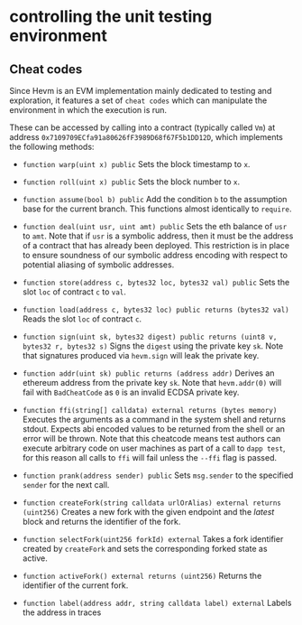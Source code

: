 # controlling the unit testing environment

## Cheat codes

Since Hevm is an EVM implementation mainly dedicated to testing and exploration, it features a set of `cheat codes` which can manipulate the environment in which the execution is run.

These can be accessed by calling into a contract (typically called `Vm`) at address `0x7109709ECfa91a80626fF3989D68f67F5b1DD12D`, which implements the following methods:

- `function warp(uint x) public`
  Sets the block timestamp to `x`.

- `function roll(uint x) public`
  Sets the block number to `x`.

- `function assume(bool b) public`
  Add the condition `b` to the assumption base for the current branch. This functions almost identically to `require`.

- `function deal(uint usr, uint amt) public`
  Sets the eth balance of `usr` to `amt`. Note that if `usr` is a symbolic address, then it must be the address of a contract that has already been deployed.
  This restriction is in place to ensure soundness of our symbolic address encoding with respect to potential aliasing of symbolic addresses.

- `function store(address c, bytes32 loc, bytes32 val) public`
  Sets the slot `loc` of contract `c` to `val`.

- `function load(address c, bytes32 loc) public returns (bytes32 val)`
  Reads the slot `loc` of contract `c`.

- `function sign(uint sk, bytes32 digest) public returns (uint8 v, bytes32 r, bytes32 s)`
  Signs the `digest` using the private key `sk`. Note that signatures produced via `hevm.sign` will leak the private key.

- `function addr(uint sk) public returns (address addr)`
  Derives an ethereum address from the private key `sk`. Note that `hevm.addr(0)` will fail with
  `BadCheatCode` as `0` is an invalid ECDSA private key.

- `function ffi(string[] calldata) external returns (bytes memory)`
  Executes the arguments as a command in the system shell and returns stdout. Expects abi encoded values to be returned from the shell or an error will be thrown. Note that this
  cheatcode means test authors can execute arbitrary code on user machines as part of a call to `dapp test`, for this reason all calls to `ffi` will fail unless the `--ffi` flag is passed.

- `function prank(address sender) public`
  Sets `msg.sender` to the specified `sender` for the next call.

- `function createFork(string calldata urlOrAlias) external returns (uint256)`
  Creates a new fork with the given endpoint and the _latest_ block and returns the identifier of the fork.

- `function selectFork(uint256 forkId) external`
  Takes a fork identifier created by `createFork` and sets the corresponding forked state as active.

- `function activeFork() external returns (uint256)`
  Returns the identifier of the current fork.

- `function label(address addr, string calldata label) external`
  Labels the address in traces
